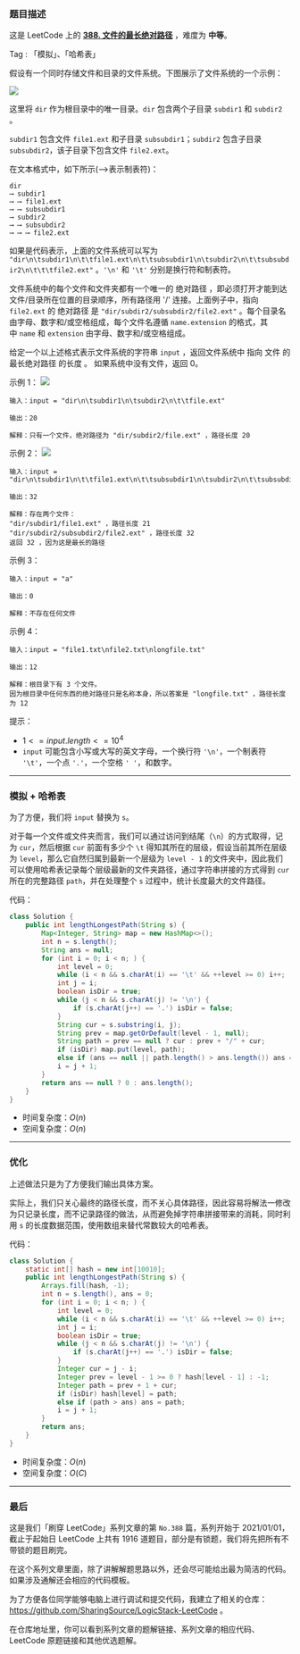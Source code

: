 ### 题目描述

这是 LeetCode 上的 **[388. 文件的最长绝对路径](https://leetcode-cn.com/problems/longest-absolute-file-path/solution/by-ac_oier-c55t/)** ，难度为 **中等**。

Tag : 「模拟」、「哈希表」



假设有一个同时存储文件和目录的文件系统。下图展示了文件系统的一个示例：

![](https://assets.leetcode.com/uploads/2020/08/28/mdir.jpg)

这里将 `dir` 作为根目录中的唯一目录。`dir` 包含两个子目录 `subdir1` 和 `subdir2` 。

`subdir1` 包含文件 `file1.ext` 和子目录 `subsubdir1`；`subdir2` 包含子目录 `subsubdir2`，该子目录下包含文件 `file2.ext`。

在文本格式中，如下所示(⟶表示制表符)：
```
dir
⟶ subdir1
⟶ ⟶ file1.ext
⟶ ⟶ subsubdir1
⟶ subdir2
⟶ ⟶ subsubdir2
⟶ ⟶ ⟶ file2.ext
```

如果是代码表示，上面的文件系统可以写为 `"dir\n\tsubdir1\n\t\tfile1.ext\n\t\tsubsubdir1\n\tsubdir2\n\t\tsubsubdir2\n\t\t\tfile2.ext"` 。`'\n'` 和 `'\t'` 分别是换行符和制表符。

文件系统中的每个文件和文件夹都有一个唯一的 绝对路径 ，即必须打开才能到达文件/目录所在位置的目录顺序，所有路径用 '/' 连接。上面例子中，指向 `file2.ext` 的 绝对路径 是 `"dir/subdir2/subsubdir2/file2.ext"` 。每个目录名由字母、数字和/或空格组成，每个文件名遵循 `name.extension` 的格式，其中 `name` 和 `extension` 由字母、数字和/或空格组成。

给定一个以上述格式表示文件系统的字符串 `input` ，返回文件系统中 指向 文件 的 最长绝对路径 的长度 。 如果系统中没有文件，返回 $0$。

示例 1：
![](https://assets.leetcode.com/uploads/2020/08/28/dir1.jpg)
```
输入：input = "dir\n\tsubdir1\n\tsubdir2\n\t\tfile.ext"

输出：20

解释：只有一个文件，绝对路径为 "dir/subdir2/file.ext" ，路径长度 20
```
示例 2：
![](https://assets.leetcode.com/uploads/2020/08/28/dir2.jpg)
```
输入：input = "dir\n\tsubdir1\n\t\tfile1.ext\n\t\tsubsubdir1\n\tsubdir2\n\t\tsubsubdir2\n\t\t\tfile2.ext"

输出：32

解释：存在两个文件：
"dir/subdir1/file1.ext" ，路径长度 21
"dir/subdir2/subsubdir2/file2.ext" ，路径长度 32
返回 32 ，因为这是最长的路径
```
示例 3：
```
输入：input = "a"

输出：0

解释：不存在任何文件
```
示例 4：
```
输入：input = "file1.txt\nfile2.txt\nlongfile.txt"

输出：12

解释：根目录下有 3 个文件。
因为根目录中任何东西的绝对路径只是名称本身，所以答案是 "longfile.txt" ，路径长度为 12
```

提示：
* $1 <= input.length <= 10^4$
* `input` 可能包含小写或大写的英文字母，一个换行符 `'\n'`，一个制表符 `'\t'`，一个点 `'.'`，一个空格 `' '`，和数字。

---

### 模拟 + 哈希表

为了方便，我们将 `input` 替换为 `s`。

对于每一个文件或文件夹而言，我们可以通过访问到结尾（`\n`）的方式取得，记为 `cur`，然后根据 `cur` 前面有多少个 `\t` 得知其所在的层级，假设当前其所在层级为 `level`，那么它自然归属到最新一个层级为 `level - 1` 的文件夹中，因此我们可以使用哈希表记录每个层级最新的文件夹路径，通过字符串拼接的方式得到 `cur` 所在的完整路径 `path`，并在处理整个 `s` 过程中，统计长度最大的文件路径。

代码：
```java
class Solution {
    public int lengthLongestPath(String s) {
        Map<Integer, String> map = new HashMap<>();
        int n = s.length();
        String ans = null;
        for (int i = 0; i < n; ) {
            int level = 0;
            while (i < n && s.charAt(i) == '\t' && ++level >= 0) i++;
            int j = i;
            boolean isDir = true;
            while (j < n && s.charAt(j) != '\n') {
                if (s.charAt(j++) == '.') isDir = false;
            }
            String cur = s.substring(i, j);
            String prev = map.getOrDefault(level - 1, null);
            String path = prev == null ? cur : prev + "/" + cur;
            if (isDir) map.put(level, path);
            else if (ans == null || path.length() > ans.length()) ans = path;
            i = j + 1;
        }
        return ans == null ? 0 : ans.length();
    }
}
```
* 时间复杂度：$O(n)$
* 空间复杂度：$O(n)$

---

### 优化

上述做法只是为了方便我们输出具体方案。

实际上，我们只关心最终的路径长度，而不关心具体路径，因此容易将解法一修改为只记录长度，而不记录路径的做法，从而避免掉字符串拼接带来的消耗，同时利用 `s` 的长度数据范围，使用数组来替代常数较大的哈希表。

代码：
```java
class Solution {
    static int[] hash = new int[10010];
    public int lengthLongestPath(String s) {
        Arrays.fill(hash, -1);
        int n = s.length(), ans = 0;
        for (int i = 0; i < n; ) {
            int level = 0;
            while (i < n && s.charAt(i) == '\t' && ++level >= 0) i++;
            int j = i;
            boolean isDir = true;
            while (j < n && s.charAt(j) != '\n') {
                if (s.charAt(j++) == '.') isDir = false;
            }
            Integer cur = j - i;
            Integer prev = level - 1 >= 0 ? hash[level - 1] : -1;
            Integer path = prev + 1 + cur;
            if (isDir) hash[level] = path;
            else if (path > ans) ans = path;
            i = j + 1;
        }
        return ans;
    }
}
```
* 时间复杂度：$O(n)$
* 空间复杂度：$O(C)$

---

### 最后

这是我们「刷穿 LeetCode」系列文章的第 `No.388` 篇，系列开始于 2021/01/01，截止于起始日 LeetCode 上共有 1916 道题目，部分是有锁题，我们将先把所有不带锁的题目刷完。

在这个系列文章里面，除了讲解解题思路以外，还会尽可能给出最为简洁的代码。如果涉及通解还会相应的代码模板。

为了方便各位同学能够电脑上进行调试和提交代码，我建立了相关的仓库：https://github.com/SharingSource/LogicStack-LeetCode 。

在仓库地址里，你可以看到系列文章的题解链接、系列文章的相应代码、LeetCode 原题链接和其他优选题解。

